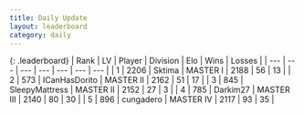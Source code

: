 ```yaml
---
title: Daily Update
layout: leaderboard
category: daily
---
```


{: .leaderboard}
| Rank | LV | Player | Division | Elo | Wins | Losses |
| --- | --- | --- | --- | --- | --- | --- |
| <span data-change="11">1</span> | 2206 | <span title="ID: 353063">Sktima</span> | MASTER I | <span data-change="187">2188</span> | <span data-change="31">56</span> | <span data-change="6">13</span> |
| <span data-change="1">2</span> | 573 | <span title="ID: 415713">ICanHasDorito</span> | MASTER II | <span data-change="39">2162</span> | <span data-change="14">51</span> | <span data-change="8">17</span> |
| <span data-change="-2">3</span> | 845 | <span title="ID: 153129">SleepyMattress</span> | MASTER II | <span data-change="0">2152</span> | <span data-change="0">27</span> | <span data-change="0">3</span> |
| <span data-change="-2">4</span> | 785 | <span title="ID: 694036">Darkim27</span> | MASTER III | <span data-change="-10">2140</span> | <span data-change="6">80</span> | <span data-change="4">30</span> |
| <span data-change="0">5</span> | 896 | <span title="ID: 54134">cungadero</span> | MASTER IV | <span data-change="30">2117</span> | <span data-change="11">93</span> | <span data-change="5">35</span> |